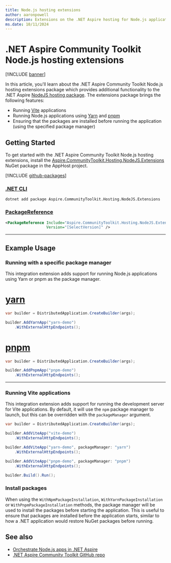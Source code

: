 ```yaml
---
title: Node.js hosting extensions
author: aaronpowell
description: Extensions on the .NET Aspire hosting for Node.js applications to support alternative package managers.
ms.date: 10/11/2024
---
```


# .NET Aspire Community Toolkit Node.js hosting extensions

[!INCLUDE [banner](includes/banner.md)]

In this article, you'll learn about the .NET Aspire Community Toolkit Node.js hosting extensions package which provides additional functionality to the .NET Aspire [NodeJS hosting package](https://nuget.org/packages/Aspire.Hosting.NodeJS). The extensions package brings the following features:

- Running [Vite](https://vitejs.dev/) applications
- Running Node.js applications using [Yarn](https://yarnpkg.com/) and [pnpm](https://pnpm.io/)
- Ensuring that the packages are installed before running the application (using the specified package manager)

## Getting Started

To get started with the .NET Aspire Community Toolkit Node.js hosting extensions, install the [Aspire.CommunityToolkit.Hosting.NodeJS.Extensions](https://github.com/orgs/CommunityToolkit/packages/nuget/package/Aspire.CommunityToolkit.Hosting.NodeJS.Extensions) NuGet package in the AppHost project.

[!INCLUDE [github-packages](includes/github-packages.md)]

### [.NET CLI](#tab/dotnet-cli)

```dotnetcli
dotnet add package Aspire.CommunityToolkit.Hosting.NodeJS.Extensions
```

### [PackageReference](#tab/package-reference)

```xml
<PackageReference Include="Aspire.CommunityToolkit.Hosting.NodeJS.Extensions"
                  Version="[SelectVersion]" />
```

---

## Example Usage

### Running with a specific package manager

This integration extension adds support for running Node.js applications using Yarn or pnpm as the package manager.

# [yarn](#tab/yarn)

```csharp
var builder = DistributedApplication.CreateBuilder(args);

builder.AddYarnApp("yarn-demo")
    .WithExternalHttpEndpoints();
```

# [pnpm](#tab/pnpm)

```csharp
var builder = DistributedApplication.CreateBuilder(args);

builder.AddPnpmApp("pnpm-demo")
    .WithExternalHttpEndpoints();
```

---

### Running Vite applications

This integration extension adds support for running the development server for Vite applications. By default, it will use the `npm` package manager to launch, but this can be overridden with the `packageManager` argument.

```csharp
var builder = DistributedApplication.CreateBuilder(args);

builder.AddViteApp("vite-demo")
    .WithExternalHttpEndpoints();

builder.AddViteApp("yarn-demo", packageManager: "yarn")
    .WithExternalHttpEndpoints();

builder.AddViteApp("pnpm-demo", packageManager: "pnpm")
    .WithExternalHttpEndpoints();

builder.Build().Run();
```

### Install packages

When using the `WithNpmPackageInstallation`, `WithYarnPackageInstallation` or `WithPnpmPackageInstallation` methods, the package manager will be used to install the packages before starting the application. This is useful to ensure that packages are installed before the application starts, similar to how a .NET application would restore NuGet packages before running.

## See also

- [Orchestrate Node.js apps in .NET Aspire](../get-started/build-aspire-apps-with-nodejs.md)
- [.NET Aspire Community Toolkit GitHub repo](https://github.com/CommunityToolkit/Aspire)
